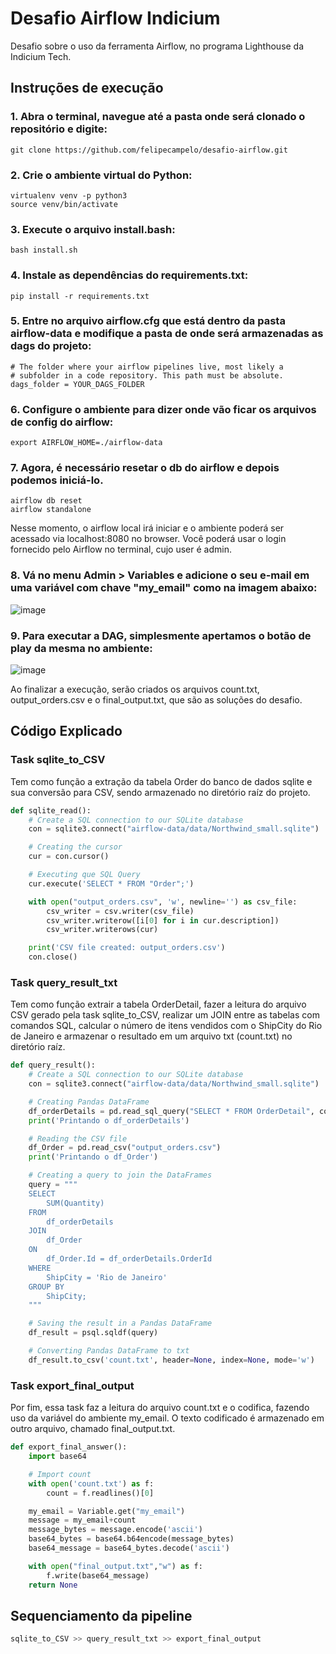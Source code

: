 # Desafio Airflow Indicium

Desafio sobre o uso da ferramenta Airflow, no programa Lighthouse da Indicium Tech. 

## Instruções de execução

### 1. Abra o terminal, navegue até a pasta onde será clonado o repositório e digite:

```
git clone https://github.com/felipecampelo/desafio-airflow.git
```

### 2. Crie o ambiente virtual do Python:

```
virtualenv venv -p python3
source venv/bin/activate
```

### 3. Execute o arquivo install.bash:

```
bash install.sh
```

### 4. Instale as dependências do requirements.txt:

```
pip install -r requirements.txt
```

### 5. Entre no arquivo airflow.cfg que está dentro da pasta airflow-data e modifique a pasta de onde será armazenadas as dags do projeto:

```
# The folder where your airflow pipelines live, most likely a
# subfolder in a code repository. This path must be absolute.
dags_folder = YOUR_DAGS_FOLDER
```

### 6. Configure o ambiente para dizer onde vão ficar os arquivos de config do airflow:

```
export AIRFLOW_HOME=./airflow-data
```

### 7. Agora, é necessário resetar o db do airflow e depois podemos iniciá-lo.

```
airflow db reset
airflow standalone
```

Nesse momento, o airflow local irá iniciar e o ambiente poderá ser acessado via localhost:8080 no browser. Você poderá usar o login fornecido pelo Airflow no terminal, cujo user é admin.

### 8. Vá no menu Admin > Variables e adicione o seu e-mail em uma variável com chave "my_email" como na imagem abaixo:

![image](https://user-images.githubusercontent.com/13797593/236270667-7e61a445-a0a4-4ba1-b676-605cca807040.png)

### 9. Para executar a DAG, simplesmente apertamos o botão de play da mesma no ambiente:

![image](https://user-images.githubusercontent.com/13797593/236197826-6b75f078-0666-4483-ac41-963310701dee.png)

Ao finalizar a execução, serão criados os arquivos count.txt, output_orders.csv e o final_output.txt, que são as soluções do desafio.

## Código Explicado

### Task sqlite_to_CSV

Tem como função a extração da tabela Order do banco de dados sqlite e sua conversão para CSV, sendo armazenado no diretório raíz do projeto.

```python
def sqlite_read():
    # Create a SQL connection to our SQLite database
    con = sqlite3.connect("airflow-data/data/Northwind_small.sqlite")

    # Creating the cursor
    cur = con.cursor()

    # Executing que SQL Query
    cur.execute('SELECT * FROM "Order";')

    with open("output_orders.csv", 'w', newline='') as csv_file: 
        csv_writer = csv.writer(csv_file)
        csv_writer.writerow([i[0] for i in cur.description]) 
        csv_writer.writerows(cur)

    print('CSV file created: output_orders.csv')
    con.close()
```
    
### Task query_result_txt

Tem como função extrair a tabela OrderDetail, fazer a leitura do arquivo CSV gerado pela task sqlite_to_CSV, realizar um JOIN entre as tabelas com comandos SQL, calcular o número de itens vendidos com o ShipCity do Rio de Janeiro e armazenar o resultado em um arquivo txt (count.txt) no diretório raíz.

```python
def query_result():
    # Create a SQL connection to our SQLite database
    con = sqlite3.connect("airflow-data/data/Northwind_small.sqlite")

    # Creating Pandas DataFrame
    df_orderDetails = pd.read_sql_query("SELECT * FROM OrderDetail", con)
    print('Printando o df_orderDetails')

    # Reading the CSV file
    df_Order = pd.read_csv("output_orders.csv")
    print('Printando o df_Order')

    # Creating a query to join the DataFrames
    query = """
    SELECT 
        SUM(Quantity) 
    FROM 
        df_orderDetails
    JOIN 
        df_Order 
    ON 
        df_Order.Id = df_orderDetails.OrderId
    WHERE 
        ShipCity = 'Rio de Janeiro'
    GROUP BY 
        ShipCity;
    """

    # Saving the result in a Pandas DataFrame
    df_result = psql.sqldf(query)

    # Converting Pandas DataFrame to txt
    df_result.to_csv('count.txt', header=None, index=None, mode='w')
```

### Task export_final_output

Por fim, essa task faz a leitura do arquivo count.txt e o codifica, fazendo uso da variável do ambiente my_email. O texto codificado é armazenado em outro arquivo, chamado final_output.txt.

```python
def export_final_answer():
    import base64

    # Import count
    with open('count.txt') as f:
        count = f.readlines()[0]

    my_email = Variable.get("my_email")
    message = my_email+count
    message_bytes = message.encode('ascii')
    base64_bytes = base64.b64encode(message_bytes)
    base64_message = base64_bytes.decode('ascii')

    with open("final_output.txt","w") as f:
        f.write(base64_message)
    return None
```

## Sequenciamento da pipeline
```python
sqlite_to_CSV >> query_result_txt >> export_final_output
```
